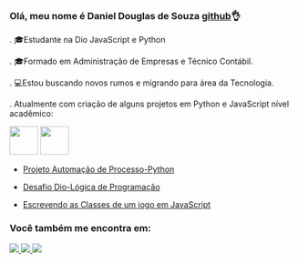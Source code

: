 ### Olá, meu nome é Daniel Douglas de Souza [github](DanielDouglasdeSouza)👌

. 🎓Estudante na Dio JavaScript e Python

. 🎓Formado em Administração de Empresas e Técnico Contábil.

. 💻Estou buscando novos rumos e migrando para área da Tecnologia. 

. Atualmente com criação de alguns projetos em Python e JavaScript nível acadêmico: 
<div "display="inline">
<img width='50' height='50' src="https://cdn.jsdelivr.net/gh/devicons/devicon/icons/python/python-original.svg" />
<img width='50' height='50'  src="https://cdn.jsdelivr.net/gh/devicons/devicon/icons/javascript/javascript-original.svg" />
</div>

- [Projeto Automação de Processo-Python](https://github.com/DanielDouglasdeSouza/Automacao-Processo-Python)

- [Desafio Dio-Lógica de Programação](https://github.com/DanielDouglasdeSouza/desafio-felipao)
          

- [Escrevendo as Classes de um jogo em JavaScript](https://github.com/DanielDouglasdeSouza/Desafio-3)

### Você também me encontra em:

<a href="https://www.linkedin.com/in/daniel-douglas-de-souza-b57b5a64/">
<img src="https://img.shields.io/badge/linkedin-%230077B5.svg?style=for-the-badge&logo=linkedin&logoColor=white" />
<a/>

<a href="https://www.instagram.com/sdanieldouglasde/">
<img src="https://img.shields.io/badge/Instagram-%23E4405F.svg?style=for-the-badge&logo=Instagram&logoColor=white" />
<a/>

<a href="https://mail.google.com/mail/u/0/#inbox">
<img src="https://img.shields.io/badge/Gmail-D14836?style=for-the-badge&logo=gmail&logoColor=white" />
<a/>
